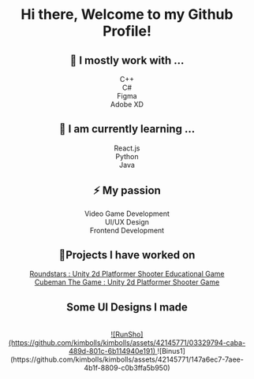 <div align="center">
<h1> Hi there, Welcome to my Github Profile!  </h1>
<h2>🔨 I mostly work with ... </h2> 
  C++ <br>
  C#<br>
  Figma <br>
  Adobe XD

  <h2>🌱 I am currently learning ... </h2>
  React.js <br>
  Python <br>
  Java 
  
<h2>⚡ My passion  </h2> 
  Video Game Development<br>
  UI/UX Design<br>
  Frontend Development
  
<h2>🔭Projects I have worked on </h2>
<a href="https://github.com/kimbolls/Roundstars-Play"> Roundstars : Unity 2d Platformer Shooter Educational Game </a> <br>
<a href="https://github.com/kimbolls/Cubeman-The-Game-PLAY-"> Cubeman The Game : Unity 2d Platformer Shooter Game </a>


<h2> Some UI Designs I made</h2>
<a href=" ![Youtube Video – 1](https://github.com/kimbolls/kimbolls/assets/42145771/f7421b6b-7567-4d3e-9e62-d4a4b38b56ac)" /a> <br>
![RunSho](https://github.com/kimbolls/kimbolls/assets/42145771/03329794-caba-489d-801c-6b114940e191)
<a> ![Binus1](https://github.com/kimbolls/kimbolls/assets/42145771/147a6ec7-7aee-4b1f-8809-c0b3ffa5b950)</a>
</div>
<!--
**kimbolls/kimbolls** is a ✨ _special_ ✨ repository because its `README.md` (this file) appears on your GitHub profile.

Here are some ideas to get you started:

- 🔭 I’m currently working on ...

- 👯 I’m looking to collaborate on ...
- 🤔 I’m looking for help with ...
- 💬 Ask me about ...
- 📫 How to reach me: ...
- 😄 Pronouns: ...
- ⚡ Fun fact: ...
-->

